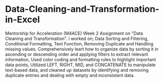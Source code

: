# Data-Cleaning-and-Transformation-in-Excel
Mentorship for Acceleration (M4ACE) Week 2 Assignment on "Data Cleaning and Transformation". 
i worked on; 
Data Sorting and Filtering, Conditional Formatting, Text Function, Removing Duplicate and Handling missing values.
Comprehensively leart how to organize data by sorting it in ascending or descending order and applying filters to extract relevant information, Used color coding and formatting rules to highlight important data points, Utilized LEFT, RIGHT, MID, and CONCATENATE to manipulate text-based data, and cleaned up datasets by identifying and removing duplicate entries and dealing with empty and inconsistent data.
